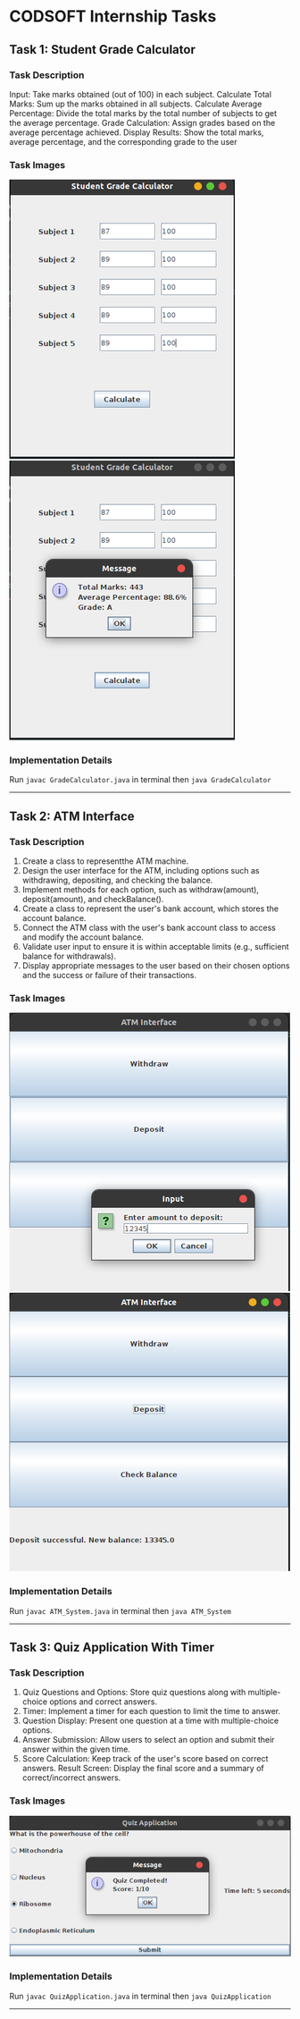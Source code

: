 # CODSOFT Internship Tasks

## Task 1: Student Grade Calculator

### Task Description

Input: Take marks obtained (out of 100) in each subject.
Calculate Total Marks: Sum up the marks obtained in all subjects.
Calculate Average Percentage: Divide the total marks by the total number of subjects to get the
average percentage.
Grade Calculation: Assign grades based on the average percentage achieved.
Display Results: Show the total marks, average percentage, and the corresponding grade to the user

### Task Images

![Grade Calculator Image 1](Screenshot%20from%202023-11-29%2022-01-39.png)
![Grade Calculator Image 2](https://github.com/Mohit-0918/CODSOFT/blob/c24f935af80d0cfb55fa66ec6beb1b3ce5ae297e/Screenshot%20from%202023-11-29%2022-01-44.png)

### Implementation Details

Run ```javac GradeCalculator.java``` in terminal
then ```java GradeCalculator```

---

## Task 2: ATM Interface

### Task Description

1. Create a class to representthe ATM machine.
2. Design the user interface for the ATM, including options such as withdrawing, depositing, and checking the balance.
3. Implement methods for each option, such as withdraw(amount), deposit(amount), and checkBalance().
4. Create a class to represent the user's bank account, which stores the account balance.
5. Connect the ATM class with the user's bank account class to access and modify the account balance.
6. Validate user input to ensure it is within acceptable limits (e.g., sufficient balance for withdrawals).
7. Display appropriate messages to the user based on their chosen options and the success or failure of their transactions.

### Task Images

![ATM Interface Image 2](https://github.com/Mohit-0918/CODSOFT/blob/c24f935af80d0cfb55fa66ec6beb1b3ce5ae297e/Screenshot%20from%202023-11-29%2022-00-45.png)
![ATM Interface Image 2](https://github.com/Mohit-0918/CODSOFT/blob/c24f935af80d0cfb55fa66ec6beb1b3ce5ae297e/Screenshot%20from%202023-11-29%2022-00-51.png)

### Implementation Details

Run ```javac ATM_System.java``` in terminal
then ```java ATM_System```

---

## Task 3: Quiz Application With Timer

### Task Description

1. Quiz Questions and Options: Store quiz questions along with multiple-choice options and correct answers.
2. Timer: Implement a timer for each question to limit the time to answer.
3. Question Display: Present one question at a time with multiple-choice options.
4. Answer Submission: Allow users to select an option and submit their answer within the given time.
5. Score Calculation: Keep track of the user's score based on correct answers.
Result Screen: Display the final score and a summary of correct/incorrect answers.

### Task Images

![Quiz Application Image 1](https://github.com/Mohit-0918/CODSOFT/blob/c24f935af80d0cfb55fa66ec6beb1b3ce5ae297e/Screenshot%20from%202023-11-29%2022-02-32.png)

### Implementation Details

Run ```javac QuizApplication.java``` in terminal
then ```java QuizApplication```

---
